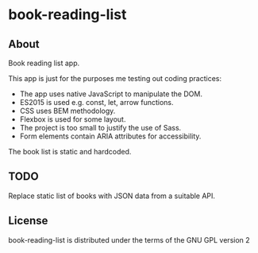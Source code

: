# book-reading-list

## About

Book reading list app.

This app is just for the purposes me testing out coding practices:

- The app uses native JavaScript to manipulate the DOM.
- ES2015 is used e.g. const, let, arrow functions.
- CSS uses BEM methodology.
- Flexbox is used for some layout.
- The project is too small to justify the use of Sass.
- Form elements contain ARIA attributes for accessibility.

The book list is static and hardcoded.

## TODO

Replace static list of books with JSON data from a suitable API.

## License

book-reading-list is distributed under the terms of the GNU GPL version 2
